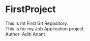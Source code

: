# FirstProject
This is mt First Git Repository.
<br>
This is for my Job Application project.
<br>
Author: Aditi Anant

